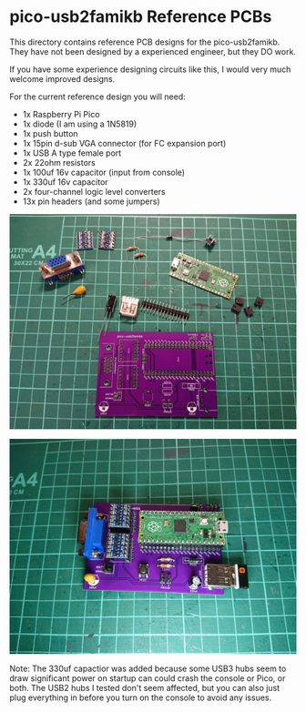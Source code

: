 # pico-usb2famikb Reference PCBs
This directory contains reference PCB designs for the pico-usb2famikb. They have not been designed by a experienced engineer, but they DO work.

If you have some experience designing circuits like this, I would very much welcome improved designs.

For the current reference design you will need:
* 1x Raspberry Pi Pico
* 1x diode (I am using a 1N5819)
* 1x push button
* 1x 15pin d-sub VGA connector (for FC expansion port)
* 1x USB A type female port
* 2x 22ohm resistors
* 1x 100uf 16v capacitor (input from console)
* 1x 330uf 16v capacitor
* 2x four-channel logic level converters
* 13x pin headers (and some jumpers)

![](parts.jpg)

![](assembled.jpg)

Note: The 330uf capactior was added because some USB3 hubs seem to draw significant power on startup can could crash the console or Pico, or both. The USB2 hubs I tested don't seem affected, but you can also just plug everything in before you turn on the console to avoid any issues.